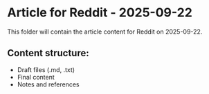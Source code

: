 # Article for Reddit - 2025-09-22

This folder will contain the article content for Reddit on 2025-09-22.

## Content structure:
- Draft files (.md, .txt)
- Final content
- Notes and references
